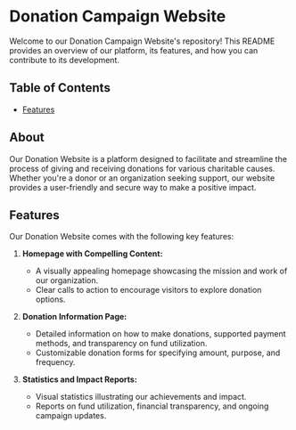 # Donation Campaign Website

Welcome to our Donation Campaign Website's repository! This README provides an overview of our platform, its features, and how you can contribute to its development.

## Table of Contents

- [Features](#features)


## About
Our Donation Website is a platform designed to facilitate and streamline the process of giving and receiving donations for various charitable causes. Whether you're a donor or an organization seeking support, our website provides a user-friendly and secure way to make a positive impact.

## Features
Our Donation Website comes with the following key features:

1. **Homepage with Compelling Content:**
   - A visually appealing homepage showcasing the mission and work of our organization.
   - Clear calls to action to encourage visitors to explore donation options.

2. **Donation Information Page:**
   - Detailed information on how to make donations, supported payment methods, and transparency on fund utilization.
   - Customizable donation forms for specifying amount, purpose, and frequency.

3. **Statistics and Impact Reports:**
   - Visual statistics illustrating our achievements and impact.
   - Reports on fund utilization, financial transparency, and ongoing campaign updates.
